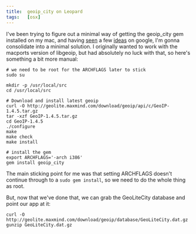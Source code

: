 ```yaml
---
title:  geoip_city on Leopard
tags:   [osx]
---
```


I've been trying to figure out a minimal way of getting the geoip_city gem installed on my mac, and having [seen][] a few [ideas][] on google, I'm gonna consolidate into a minimal solution.  I originally wanted to work with the macports version of libgeoip, but had absolutely no luck with that, so here's something a bit more manual:

[seen]: http://snippets.aktagon.com/snippets/179-Geolocation-with-MaxMind-s-GeoIP-and-the-geoip-city-RubyGem
[ideas]: http://www.rubynarails.com/22/8/2008/how-to-install-geoip_city-gem-on-leopard

    # we need to be root for the ARCHFLAGS later to stick
    sudo su
  
    mkdir -p /usr/local/src
    cd /usr/local/src
  
    # Download and install latest geoip
    curl -O http://geolite.maxmind.com/download/geoip/api/c/GeoIP-1.4.5.tar.gz
    tar -xzf GeoIP-1.4.5.tar.gz
    cd GeoIP-1.4.5
    ./configure
    make
    make check
    make install
  
    # install the gem
    export ARCHFLAGS='-arch i386'
    gem install geoip_city

The main sticking point for me was that setting ARCHFLAGS doesn't continue through to a `sudo gem install`, so we need to do the whole thing as root.

But, now that we've done that, we can grab the GeoLiteCity database and point our app at it:

    curl -O http://geolite.maxmind.com/download/geoip/database/GeoLiteCity.dat.gz
    gunzip GeoLiteCity.dat.gz
